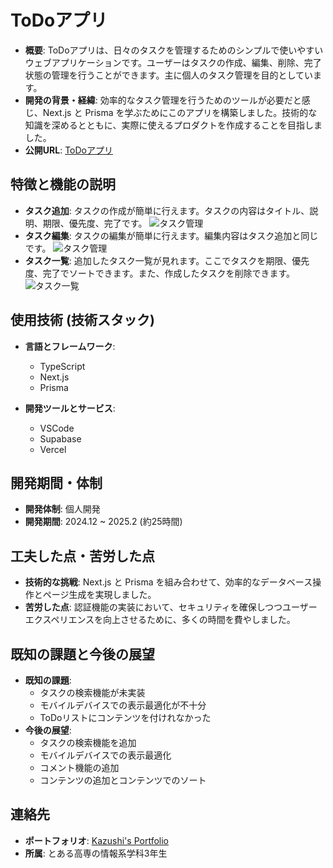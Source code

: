 # ToDoアプリ

- **概要**: ToDoアプリは、日々のタスクを管理するためのシンプルで使いやすいウェブアプリケーションです。ユーザーはタスクの作成、編集、削除、完了状態の管理を行うことができます。主に個人のタスク管理を目的としています。
- **開発の背景・経緯**: 効率的なタスク管理を行うためのツールが必要だと感じ、Next.js と Prisma を学ぶためにこのアプリを構築しました。技術的な知識を深めるとともに、実際に使えるプロダクトを作成することを目指しました。
- **公開URL**: [ToDoアプリ](https://next-blog-app-git-other-ap-forests-projects-d658f036.vercel.app/)

## 特徴と機能の説明

- **タスク追加**: タスクの作成が簡単に行えます。タスクの内容はタイトル、説明、期限、優先度、完了です。
  ![タスク管理](https://next-blog-app-git-other-ap-forests-projects-d658f036.vercel.app/admin/posts/new)
- **タスク編集**: タスクの編集が簡単に行えます。編集内容はタスク追加と同じです。
  ![タスク管理](https://next-blog-app-git-other-ap-forests-projects-d658f036.vercel.app/admin/posts/[id])
- **タスク一覧**: 追加したタスク一覧が見れます。ここでタスクを期限、優先度、完了でソートできます。また、作成したタスクを削除できます。
  ![タスク一覧](https://next-blog-app-git-other-ap-forests-projects-d658f036.vercel.app/)

## 使用技術 (技術スタック)

- **言語とフレームワーク**:

  - TypeScript
  - Next.js
  - Prisma

- **開発ツールとサービス**:
  - VSCode
  - Supabase
  - Vercel

## 開発期間・体制

- **開発体制**: 個人開発
- **開発期間**: 2024.12 ~ 2025.2 (約25時間)

## 工夫した点・苦労した点

- **技術的な挑戦**: Next.js と Prisma を組み合わせて、効率的なデータベース操作とページ生成を実現しました。
- **苦労した点**: 認証機能の実装において、セキュリティを確保しつつユーザーエクスペリエンスを向上させるために、多くの時間を費やしました。

## 既知の課題と今後の展望

- **既知の課題**:
  - タスクの検索機能が未実装
  - モバイルデバイスでの表示最適化が不十分
  - ToDoリストにコンテンツを付けれなかった
- **今後の展望**:
  - タスクの検索機能を追加
  - モバイルデバイスでの表示最適化
  - コメント機能の追加
  - コンテンツの追加とコンテンツでのソート

## 連絡先

- **ポートフォリオ**: [Kazushi's Portfolio](https://forest815.github.io/--7_35_/)
- **所属**: とある高専の情報系学科3年生

